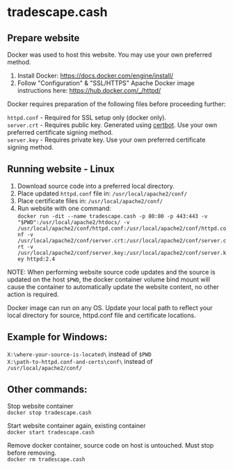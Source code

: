 # tradescape.cash

Prepare website
---------------

Docker was used to host this website. You may use your own preferred method.

1. Install Docker: https://docs.docker.com/engine/install/
2. Follow "Configuration" & "SSL/HTTPS" Apache Docker image instructions here: https://hub.docker.com/_/httpd/

Docker requires preparation of the following files before proceeding further:

`httpd.conf` - Required for SSL setup only (docker only).<br>
`server.crt` - Requires public key. Generated using <a href='https://certbot.eff.org/'>certbot</a>. Use your own preferred certificate signing method.<br>
`server.key` - Requires private key. Use your own preferred certificate signing method.<br>

Running website - Linux
-----------------------

1. Download source code into a preferred local directory.
2. Place updated `httpd.conf` file in: `/usr/local/apache2/conf/`
3. Place certificate files in: `/usr/local/apache2/conf/`
4. Run website with one command:<br>
`docker run -dit --name tradescape.cash -p 80:80 -p 443:443 -v "$PWD":/usr/local/apache2/htdocs/ -v /usr/local/apache2/conf/httpd.conf:/usr/local/apache2/conf/httpd.conf -v /usr/local/apache2/conf/server.crt:/usr/local/apache2/conf/server.crt -v /usr/local/apache2/conf/server.key:/usr/local/apache2/conf/server.key httpd:2.4`

NOTE: When performing website source code updates and the source is updated on the host `$PWD`, the docker container volume bind mount will cause the container to automatically update the website content, no other action is required.

Docker image can run on any OS. Update your local path to reflect your local directory for source, httpd.conf file and certificate locations.

Example for Windows:
--------------------

`X:\where-your-source-is-located\` instead of `$PWD`<br>
`X:\path-to-httpd.conf-and-certs\conf\` instead of `/usr/local/apache2/conf/`

Other commands:
---------------

Stop website container<br>
`docker stop tradescape.cash`

Start website container again, existing container<br>
`docker start tradescape.cash`

Remove docker container, source code on host is untouched. Must stop before removing.<br>
`docker rm tradescape.cash`
